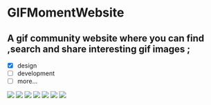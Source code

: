 # GIFMomentWebsite
## A gif community website where  you can find ,search and share interesting gif images ;
* [x] design 
* [ ] development
* [ ] more...

![](http://monstertechstudio.com/wp-content/uploads/2016/10/landing.png)
![](http://monstertechstudio.com/wp-content/uploads/2016/10/intro1.png)
![](http://monstertechstudio.com/wp-content/uploads/2016/10/intro2.png)
![](http://monstertechstudio.com/wp-content/uploads/2016/10/intro3.png)
![](http://monstertechstudio.com/wp-content/uploads/2016/10/intro4.png)
![](http://monstertechstudio.com/wp-content/uploads/2016/10/Discover.png)
![](http://monstertechstudio.com/wp-content/uploads/2016/10/m1.png)


